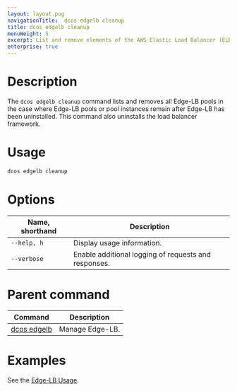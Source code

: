 ```yaml
---
layout: layout.pug
navigationTitle:  dcos edgelb cleanup
title: dcos edgelb cleanup
menuWeight: 5
excerpt: List and remove elements of the AWS Elastic Load Balancer (ELB) framework created by Edge-LB
enterprise: true
---
```


# Description
The `dcos edgelb cleanup` command lists and removes all Edge-LB pools in the case where Edge-LB pools or pool instances remain after Edge-LB has been uninstalled. This command also uninstalls the load balancer framework.

# Usage

```bash
dcos edgelb cleanup
```

# Options

| Name, shorthand | Description |
|---------|-------------|
| `--help, h`   | Display usage information. |
| `--verbose`   | Enable additional logging of requests and responses. |

# Parent command

| Command | Description |
|---------|-------------|
| [dcos edgelb](../../cli-reference/) |  Manage Edge-LB. |

# Examples
See the [Edge-LB Usage](../../usage/).

